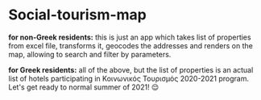 # Social-tourism-map

**for non-Greek residents:** this is just an app which takes list of properties from excel file, transforms it, geocodes the addresses and renders on the map, allowing to search and filter by parameters.

**for Greek residents:** all of the above, but the list of properties is an actual list of hotels participating in Κοινωνικός Τουρισμός 2020-2021 program. Let's get ready to normal summer of 2021! 😌